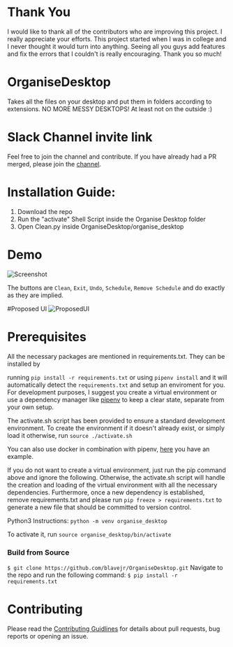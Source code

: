 # Thank You

I would like to thank all of the contributors who are improving this project. I really appreciate your efforts. This project started when I was in college and I never thought it would turn into anything. Seeing all you guys add features and fix the errors that I couldn't is really encouraging. Thank you so much!

# OrganiseDesktop

Takes all the files on your desktop and put them in folders according to extensions. NO MORE MESSY DESKTOPS!
At least not on the outside :)

# Slack Channel invite link

Feel free to join the channel and contribute. If you have already had a PR merged, please join the [channel](https://join.slack.com/t/organisedesktop/shared_invite/enQtMzA2NTI2MTI0MzY4LWRlOWRjOGM0YTJmYjFiZGU3ZTUzM2M0MTA2N2U3MzljMmFhNGIyODlmZDg2N2E1Y2EwOWFiZjcxMzYzYjcyMTk).

# Installation Guide:
1) Download the repo
2) Run the "activate" Shell Script inside the Organise Desktop folder
3) Open Clean.py inside OrganiseDesktop/organise_desktop

# Demo
![Screenshot](demo1.png)

The buttons are `Clean`, `Exit`, `Undo`, `Schedule`, `Remove Schedule` and do exactly as they are implied.

#Proposed UI
![ProposedUI](https://user-images.githubusercontent.com/28908100/80692304-019d4400-8a97-11ea-99e1-70fd28fb2325.png)

# Prerequisites

All the necessary packages are mentioned in requirements.txt. They can be installed by

running `pip install -r requirements.txt` or using ``pipenv install`` and it will automatically detect the `requirements.txt` and setup an enviroment for you. For development purposes, I suggest you create a
virtual environment or use a dependency manager like [pipenv](https://github.com/pypa/pipenv) to keep a clear state, separate from your own setup.

The activate.sh script has been provided to ensure a standard development environment. To create the environment if it doesn't already exist, or simply load it otherwise, run `source ./activate.sh`

You can also use docker in combination with pipenv, [here](https://github.com/dfederschmidt/docker-pipenv-sample) you have an example.

If you do not want to create a virtual environment, just run the pip command above and ignore the following. Otherwise, the activate.sh script will handle the creation and loading of the virtual environment with all the necessary dependencies. Furthermore, once a new dependency is established, remove requirements.txt and please run `pip freeze > requirements.txt` to generate a new file that should be committed to version control.

Python3 Instructions:
`python -m venv organise_desktop`

To activate it, run `source organise_desktop/bin/activate`

### Build from Source

`$ git clone https://github.com/blavejr/OrganiseDesktop.git`
Navigate to the repo and run the following command:
`$ pip install -r requirements.txt`

# Contributing
Please read the [Contributing Guidlines](https://github.com/blavejr/OrganiseDesktop/blob/master/CONTRIBUTING.md) for details about pull requests, bug reports or opening an issue. 
